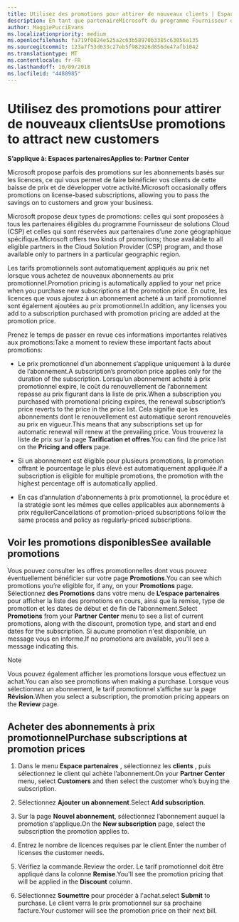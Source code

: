```yaml
---
title: Utilisez des promotions pour attirer de nouveaux clients | Espace partenaires
description: En tant que partenaireMicrosoft du programme Fournisseur de solutions Cloud, vous pouvez acheter des abonnements à un tarif promotionnel et en faire bénéficier vos clients.
author: MaggiePucciEvans
ms.localizationpriority: medium
ms.openlocfilehash: fa719f0824e525a2c63b58970b3385c63056a135
ms.sourcegitcommit: 123a7f53d633c27eb5f982926d856de47afb1042
ms.translationtype: MT
ms.contentlocale: fr-FR
ms.lasthandoff: 10/09/2018
ms.locfileid: "4488985"
---
```

# <a name="use-promotions-to-attract-new-customers"></a><span data-ttu-id="aab2f-103">Utilisez des promotions pour attirer de nouveaux clients</span><span class="sxs-lookup"><span data-stu-id="aab2f-103">Use promotions to attract new customers</span></span>  

**<span data-ttu-id="aab2f-104">S’applique à: Espaces partenaires</span><span class="sxs-lookup"><span data-stu-id="aab2f-104">Applies to: Partner Center</span></span>**

<!--[FWLink: https://go.microsoft.com/fwlink/?linkid=852469]-->

<span data-ttu-id="aab2f-105">Microsoft propose parfois des promotions sur les abonnements basés sur les licences, ce qui vous permet de faire bénéficier vos clients de cette baisse de prix et de développer votre activité.</span><span class="sxs-lookup"><span data-stu-id="aab2f-105">Microsoft occasionally offers promotions on license-based subscriptions, allowing you to pass the savings on to customers and grow your business.</span></span> 

<span data-ttu-id="aab2f-106">Microsoft propose deux types de promotions: celles qui sont proposées à tous les partenaires éligibles du programme Fournisseur de solutions Cloud (CSP) et celles qui sont réservées aux partenaires d’une zone géographique spécifique.</span><span class="sxs-lookup"><span data-stu-id="aab2f-106">Microsoft offers two kinds of promotions; those available to all eligible partners in the Cloud Solution Provider (CSP) program, and those available only to partners in a particular geographic region.</span></span>

<span data-ttu-id="aab2f-107">Les tarifs promotionnels sont automatiquement appliqués au prix net lorsque vous achetez de nouveaux abonnements au prix promotionnel.</span><span class="sxs-lookup"><span data-stu-id="aab2f-107">Promotion pricing is automatically applied to your net price when you purchase new subscriptions at the promotion price.</span></span> <span data-ttu-id="aab2f-108">En outre, les licences que vous ajoutez à un abonnement acheté à un tarif promotionnel sont également ajoutées au prix promotionnel.</span><span class="sxs-lookup"><span data-stu-id="aab2f-108">In addition, any licenses you add to a subscription purchased with promotion pricing are added at the promotion price.</span></span> 

<span data-ttu-id="aab2f-109">Prenez le temps de passer en revue ces informations importantes relatives aux promotions:</span><span class="sxs-lookup"><span data-stu-id="aab2f-109">Take a moment to review these important facts about promotions:</span></span>

-   <span data-ttu-id="aab2f-110">Le prix promotionnel d’un abonnement s’applique uniquement à la durée de l’abonnement.</span><span class="sxs-lookup"><span data-stu-id="aab2f-110">A subscription’s promotion price applies only for the duration of the subscription.</span></span> <span data-ttu-id="aab2f-111">Lorsqu’un abonnement acheté à prix promotionnel expire, le coût du renouvellement de l’abonnement repasse au prix figurant dans la liste de prix.</span><span class="sxs-lookup"><span data-stu-id="aab2f-111">When a subscription you purchased with promotional pricing expires, the renewal subscription’s price reverts to the price in the price list.</span></span> <span data-ttu-id="aab2f-112">Cela signifie que les abonnements dont le renouvellement est automatique seront renouvelés au prix en vigueur.</span><span class="sxs-lookup"><span data-stu-id="aab2f-112">This means that any subscriptions set up for automatic renewal will renew at the prevailing price.</span></span> <span data-ttu-id="aab2f-113">Vous trouverez la liste de prix sur la page **Tarification et offres**.</span><span class="sxs-lookup"><span data-stu-id="aab2f-113">You can find the price list on the **Pricing and offers** page.</span></span> 

-   <span data-ttu-id="aab2f-114">Si un abonnement est éligible pour plusieurs promotions, la promotion offrant le pourcentage le plus élevé est automatiquement appliquée.</span><span class="sxs-lookup"><span data-stu-id="aab2f-114">If a subscription is eligible for multiple promotions, the promotion with the highest percentage off is automatically applied.</span></span>

-   <span data-ttu-id="aab2f-115">En cas d’annulation d'abonnements à prix promotionnel, la procédure et la stratégie sont les mêmes que celles applicables aux abonnements à prix régulier</span><span class="sxs-lookup"><span data-stu-id="aab2f-115">Cancellations of promotion-priced subscriptions follow the same process and policy as regularly-priced subscriptions.</span></span>

## <a name="see-available-promotions"></a><span data-ttu-id="aab2f-116">Voir les promotions disponibles</span><span class="sxs-lookup"><span data-stu-id="aab2f-116">See available promotions</span></span>

<span data-ttu-id="aab2f-117">Vous pouvez consulter les offres promotionnelles dont vous pouvez éventuellement bénéficier sur votre page **Promotions**.</span><span class="sxs-lookup"><span data-stu-id="aab2f-117">You can see which promotions you’re eligible for, if any, on your **Promotions** page.</span></span> <span data-ttu-id="aab2f-118">Sélectionnez **des Promotions** dans votre menu de **L’espace partenaires** pour afficher la liste des promotions en cours, ainsi que la remise, type de promotion et les dates de début et de fin de l’abonnement.</span><span class="sxs-lookup"><span data-stu-id="aab2f-118">Select **Promotions** from your **Partner Center** menu to see a list of current promotions, along with the discount, promotion type, and start and end dates for the subscription.</span></span> <span data-ttu-id="aab2f-119">Si aucune promotion n'est disponible, un message vous en informe.</span><span class="sxs-lookup"><span data-stu-id="aab2f-119">If no promotions are available, you'll see a message indicating this.</span></span> 

> [!NOTE]  
> <span data-ttu-id="aab2f-120">Vous pouvez également afficher les promotions lorsque vous effectuez un achat.</span><span class="sxs-lookup"><span data-stu-id="aab2f-120">You can also see promotions when making a purchase.</span></span> <span data-ttu-id="aab2f-121">Lorsque vous sélectionnez un abonnement, le tarif promotionnel s’affiche sur la page **Révision**.</span><span class="sxs-lookup"><span data-stu-id="aab2f-121">When you select a subscription, the promotion pricing appears on the **Review** page.</span></span>

## <a name="purchase-subscriptions-at-promotion-prices"></a><span data-ttu-id="aab2f-122">Acheter des abonnements à prix promotionnel</span><span class="sxs-lookup"><span data-stu-id="aab2f-122">Purchase subscriptions at promotion prices</span></span>

1. <span data-ttu-id="aab2f-123">Dans le menu **Espace partenaires** , sélectionnez les **clients** , puis sélectionnez le client qui achète l’abonnement.</span><span class="sxs-lookup"><span data-stu-id="aab2f-123">On your **Partner Center** menu, select **Customers** and then select the customer who’s buying the subscription.</span></span> 

2. <span data-ttu-id="aab2f-124">Sélectionnez **Ajouter un abonnement**.</span><span class="sxs-lookup"><span data-stu-id="aab2f-124">Select **Add subscription**.</span></span>

3. <span data-ttu-id="aab2f-125">Sur la page **Nouvel abonnement**, sélectionnez l’abonnement auquel la promotion s'applique.</span><span class="sxs-lookup"><span data-stu-id="aab2f-125">On the **New subscription** page, select the subscription the promotion applies to.</span></span>

4. <span data-ttu-id="aab2f-126">Entrez le nombre de licences requises par le client.</span><span class="sxs-lookup"><span data-stu-id="aab2f-126">Enter the number of licenses the customer needs.</span></span> 

5. <span data-ttu-id="aab2f-127">Vérifiez la commande.</span><span class="sxs-lookup"><span data-stu-id="aab2f-127">Review the order.</span></span> <span data-ttu-id="aab2f-128">Le tarif promotionnel doit être appliqué dans la colonne **Remise**.</span><span class="sxs-lookup"><span data-stu-id="aab2f-128">You'll see the promotion pricing that will be applied in the **Discount** column.</span></span>  

6.  <span data-ttu-id="aab2f-129">Sélectionnez **Soumettre** pour procéder à l'achat.</span><span class="sxs-lookup"><span data-stu-id="aab2f-129">select **Submit** to purchase.</span></span> <span data-ttu-id="aab2f-130">Le client verra le prix promotionnel sur sa prochaine facture.</span><span class="sxs-lookup"><span data-stu-id="aab2f-130">Your customer will see the promotion price on their next bill.</span></span>  



